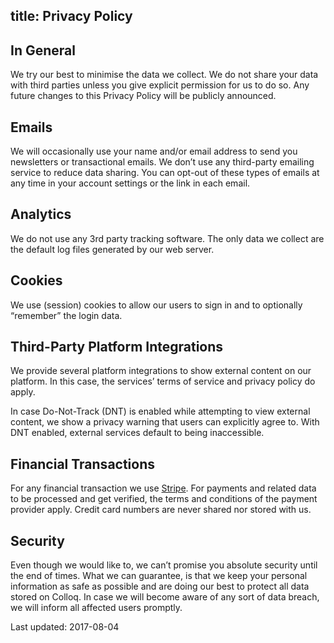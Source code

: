 title: Privacy Policy
----

## In General

We try our best to minimise the data we collect. We do not share your data with third parties unless you give explicit permission for us to do so. Any future changes to this Privacy Policy will be publicly announced.

## Emails

We will occasionally use your name and/or email address to send you newsletters or transactional emails. We don’t use any third-party emailing service to reduce data sharing. You can opt-out of these types of emails at any time in your account settings or the link in each email. 

## Analytics

We do not use any 3rd party tracking software. The only data we collect are the default log files generated by our web server.

## Cookies

We use (session) cookies to allow our users to sign in and to optionally “remember” the login data.

## Third-Party Platform Integrations

We provide several platform integrations to show external content on our platform. In this case, the services’ terms of service and privacy policy do apply.

In case Do-Not-Track (<abbr>DNT</abbr>) is enabled while attempting to view external content, we show a privacy warning that users can explicitly agree to. With DNT enabled, external services default to being inaccessible.

## Financial Transactions

For any financial transaction we use [Stripe](https://stripe.com). For payments and related data to be processed and get verified, the terms and conditions of the payment provider apply. Credit card numbers are never shared nor stored with us.

## Security

Even though we would like to, we can’t promise you absolute security until the end of times. What we can guarantee, is that we keep your personal information as safe as possible and are doing our best to protect all data stored on Colloq. In case we will become aware of any sort of data breach, we will inform all affected users promptly.

Last updated: 2017-08-04
